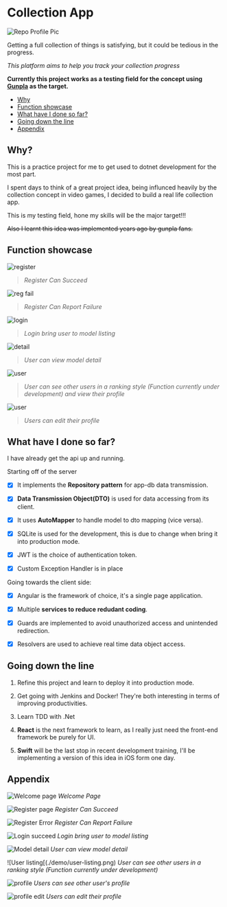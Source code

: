 # Collection App

![Repo Profile Pic](./repository-open-graph-template.png)

Getting a full collection of things is satisfying, but it could be tedious in the progress.

*This platform aims to help you track your collection progress*

**Currently this project works as a testing field for the concept using [Gunpla](https://en.wikipedia.org/wiki/Gundam_model) as the target.**

- [Why](#why)
- [Function showcase](#function-showcase)
- [What have I done so far?](#what-have-i-done-so-far)
- [Going down the line](#going-down-the-line)
- [Appendix](#appendix)

## Why?

This is a practice project for me to get used to dotnet development for the most part. 

I spent days to think of a great project idea, being influnced heavily by the collection concept in video games, I decided to build a real life collection app.

This is my testing field, hone my skills will be the major target!!!

~~Also I learnt this idea was implemented years ago by gunpla fans.~~

## Function showcase

![register](./demo/register.gif)

> *Register Can Succeed*

![reg fail](./demo/register-fail.gif)

> *Register Can Report Failure*

![login](./demo/login.gif)

> *Login bring user to model listing*

![detail](./demo/detail.gif)

> *User can view model detail*

![user](./demo/users.gif)

> *User can see other users in a ranking style (Function currently under development) and view their profile*

![user](./demo/edit.gif)

> *Users can edit their profile*


## What have I done so far?

I have already get the api up and running.

Starting off of the server

- [x] It implements the **Repository pattern** for app-db data transmission.

- [x] **Data Transmission Object(DTO)** is used for data accessing from its client.

- [x] It uses **AutoMapper** to handle model to dto mapping (vice versa).

- [x] SQLite is used for the development, this is due to change when bring it into production mode.

- [x] JWT is the choice of authentication token.

- [x] Custom Exception Handler is in place

Going towards the client side:

- [x] Angular is the framework of choice, it's a single page application.

- [x] Multiple **services to reduce redudant coding**.

- [x] Guards are implemented to avoid unauthorized access and unintended redirection.

- [x] Resolvers are used to achieve real time data object access.

## Going down the line

1. Refine this project and learn to deploy it into production mode.

2. Get going with Jenkins and Docker! They're both interesting in terms of improving productivities.

3. Learn TDD with .Net

4. **React** is the next framework to learn, as I really just need the front-end framework be purely for UI.

5. **Swift** will be the last stop in recent development training, I'll be implementing a version of this idea in iOS form one day.

## Appendix

![Welcome page](./demo/welcome.png)
*Welcome Page*

![Register page](./demo/register.png)
*Register Can Succeed*

![Register Error](./demo/register-err.png)
*Register Can Report Failure*

![Login succeed](./demo/login.png)
*Login bring user to model listing*

![Model detail](./demo/model-detail.png)
*User can view model detail*

![User listing[(./demo/user-listing.png)
*User can see other users in a ranking style (Function currently under development)*

![profile](./demo/profile.png)
*Users can see other user's profile*

![profile edit](./demo/profile-editing.png)
*Users can edit their profile*
